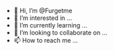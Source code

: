 - 👋 Hi, I’m @Furgetme
- 👀 I’m interested in ...
- 🌱 I’m currently learning ...
- 💞️ I’m looking to collaborate on ...
- 📫 How to reach me ...

<!---
Furgetme/Furgetme is a ✨ special ✨ repository because its `README.md` (this file) appears on your GitHub profile.
You can click the Preview link to take a look at your changes.
--->
